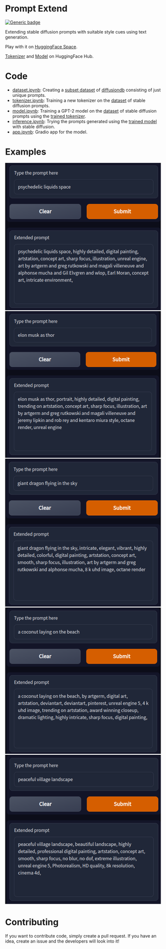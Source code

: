 # Prompt Extend
[![Generic badge](https://img.shields.io/badge/🤗-Open%20in%20Spaces-blue.svg)](https://huggingface.co/spaces/daspartho/prompt-extend)

Extending stable diffusion prompts with suitable style cues using text generation.

Play with it on [HuggingFace Space](https://huggingface.co/spaces/daspartho/prompt-extend). 

[Tokenizer](https://huggingface.co/daspartho/prompt-tokenizer) and [Model](https://huggingface.co/daspartho/prompt-extend) on HuggingFace Hub.

# Code
- [dataset.ipynb](https://github.com/daspartho/prompt-extend/blob/main/dataset.ipynb): Creating a [subset dataset](https://huggingface.co/datasets/daspartho/stable-diffusion-prompts) of [diffusiondb](https://huggingface.co/datasets/poloclub/diffusiondb) consisting of just unique prompts.
- [tokenizer.ipynb](https://github.com/daspartho/prompt-extend/blob/main/tokenizer.ipynb): Training a new tokenizer on the [dataset](https://huggingface.co/datasets/daspartho/stable-diffusion-prompts) of stable diffusion prompts.
- [model.ipynb](https://github.com/daspartho/prompt-extend/blob/main/model.ipynb): Training a GPT-2 model on the [dataset](https://huggingface.co/datasets/daspartho/stable-diffusion-prompts) of stable diffusion prompts using the [trained tokenizer](https://huggingface.co/daspartho/prompt-tokenizer).
- [inference.ipynb](https://github.com/daspartho/prompt-extend/blob/main/inference.ipynb): Trying the prompts generated using the [trained model](https://huggingface.co/daspartho/prompt-extend) with stable diffusion.
- [app.ipynb](https://github.com/daspartho/prompt-extend/blob/main/app.ipynb): Gradio app for the model.

# Examples
![](examples/0.png)
![](examples/1.png)
![](examples/2.png)
![](examples/3.png)
![](examples/4.png)

# Contributing
If you want to contribute code, simply create a pull request. If you have an idea, create an issue and the developers will look into it!
